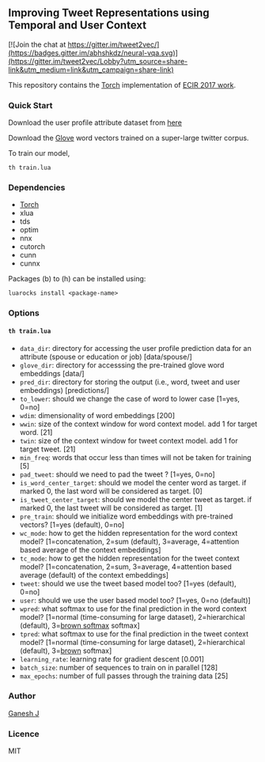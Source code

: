 ## Improving Tweet Representations using Temporal and User Context

[![Join the chat at https://gitter.im/tweet2vec/](https://badges.gitter.im/abhshkdz/neural-vqa.svg)](https://gitter.im/tweet2vec/Lobby?utm_source=share-link&utm_medium=link&utm_campaign=share-link)

This repository contains the [Torch](http://torch.ch/) implementation of [ECIR 2017 work](https://arxiv.org/abs/1612.06062). 

### Quick Start
Download the user profile attribute dataset from [here](http://cs.stanford.edu/~bdlijiwei/ACL_profile_full_data.zip)

Download the [Glove](http://nlp.stanford.edu/data/glove.twitter.27B.zip) word vectors trained on a super-large twitter corpus.

To train our model,

```
th train.lua
```

### Dependencies
* [Torch](http://torch.ch/)
* xlua
* tds
* optim
* nnx
* cutorch
* cunn
* cunnx

Packages (b) to (h) can be installed using:
```
luarocks install <package-name>
```

### Options

#### `th train.lua`

* `data_dir`: directory for accessing the user profile prediction data for an attribute (spouse or education or job) [data/spouse/]
* `glove_dir`: directory for accesssing the pre-trained glove word embeddings [data/]
* `pred_dir`: directory for storing the output (i.e., word, tweet and user embeddings) [predictions/]
* `to_lower`: should we change the case of word to lower case [1=yes, 0=no]
* `wdim`: dimensionality of word embeddings [200]
* `wwin`: size of the context window for word context model. add 1 for target word. [21]
* `twin`: size of the context window for tweet context model. add 1 for target tweet. [21]
* `min_freq`: words that occur less than <int> times will not be taken for training [5]
* `pad_tweet`: should we need to pad the tweet ? [1=yes, 0=no]
* `is_word_center_target`: should we model the center word as target. if marked 0, the last word will be considered as target. [0]
* `is_tweet_center_target`: should we model the center tweet as target. if marked 0, the last tweet will be considered as target. [1]
* `pre_train`: should we initialize word embeddings with pre-trained vectors? [1=yes (default), 0=no]
* `wc_mode`: how to get the hidden representation for the word context model? [1=concatenation, 2=sum (default), 3=average, 4=attention based average of the context embeddings]
* `tc_mode`: how to get the hidden representation for the tweet context model? [1=concatenation, 2=sum, 3=average, 4=attention based average (default) of the context embeddings]
* `tweet`: should we use the tweet based model too? [1=yes (default), 0=no]
* `user`: should we use the user based model too? [1=yes, 0=no (default)]
* `wpred`: what softmax to use for the final prediction in the word context model? [1=normal (time-consuming for large dataset), 2=hierarchical (default), 3=[brown softmax](https://github.com/yoonkim/lstm-char-cnn) softmax]
* `tpred`: what softmax to use for the final prediction in the tweet context model? [1=normal (time-consuming for large dataset), 2=hierarchical (default), 3=[brown](https://github.com/yoonkim/lstm-char-cnn) softmax]
* `learning_rate`: learning rate for gradient descent [0.001]
* `batch_size`: number of sequences to train on in parallel [128]
* `max_epochs`: number of full passes through the training data [25]

### Author
[Ganesh J](https://researchweb.iiit.ac.in/~ganesh.j/)

### Licence
MIT